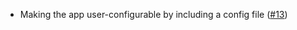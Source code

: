 - Making the app user-configurable by including a config file
 ([#13](https://github.com/informalsystems/basecoin-rs/issues/13))
